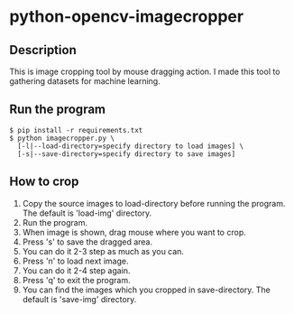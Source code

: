 python-opencv-imagecropper
==========================

Description
-----------

This is image cropping tool by mouse dragging action.
I made this tool to gathering datasets for machine learning.

Run the program
---------------

<pre><code>$ pip install -r requirements.txt
$ python imagecropper.py \
  [-l|--load-directory=specify directory to load images] \
  [-s|--save-directory=specify directory to save images]
</code></pre>

How to crop
-----------
1. Copy the source images to load-directory before running the program. The default is 'load-img' directory.
1. Run the program.
1. When image is shown, drag mouse where you want to crop.
1. Press 's' to save the dragged area.
1. You can do it 2-3 step as much as you can.
1. Press 'n' to load next image.
1. You can do it 2-4 step again.
1. Press 'q' to exit the program.
1. You can find the images which you cropped in save-directory. The default is 'save-img' directory.
